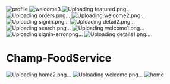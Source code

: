 ![profile](https://github.com/PranavDalvi9/Champ-FoodService/assets/96105012/fe67d009-ac07-47d0-9b86-019e875102d4)
![welcome3](https://github.com/PranavDalvi9/Champ-FoodService/assets/96105012/6ba31d47-8fe1-4e7e-9ff0-21457932b858)
![Uploading featured.png…]()
![Uploading orders.png…]()
![Uploading welcome2.png…]()
![Uploading signin.png…]()
![Uploading detail2.png…]()
![Uploading search.png…]()
![Uploading welcome1.png…]()
![Uploading signin-error.png…]()
![Uploading details1.png…]()
# Champ-FoodService

![Uploading home2.png…]()
![Uploading welcome.png…]()
![home](https://github.com/PranavDalvi9/Champ-FoodService/assets/96105012/168c96ef-8dca-4508-aa27-8baed1cc19ac)
